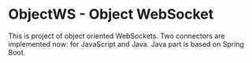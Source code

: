# ObjectWS - Object WebSocket
This is project of object oriented WebSockets. 
Two connectors are implemented now: for JavaScript and Java. 
Java part is based on Spring Boot. 

